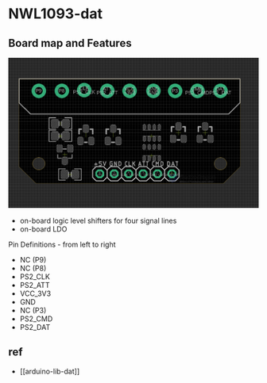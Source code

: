 
# NWL1093-dat


## Board map and Features 
![](2024-01-16-17-07-53.png)


- on-board logic level shifters for four signal lines
- on-board LDO 

Pin Definitions - from left to right 

- NC (P9)
- NC (P8) 
- PS2_CLK
- PS2_ATT
- VCC_3V3
- GND
- NC (P3)
- PS2_CMD
- PS2_DAT


## ref 

- [[arduino-lib-dat]]